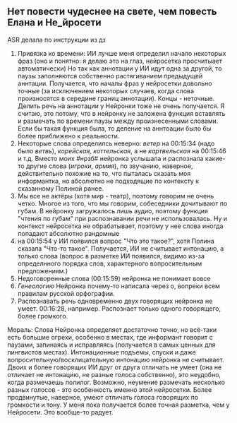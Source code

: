## Нет повести чудеснее на свете, чем повесть Елана и Не_йросети

ASR делала по инструкции из дз

1. Привязка ко времени:
ИИ лучше меня определил начало некоторых фраз (оно и понятно: я делаю это на глаз, нейросетка просчитыает автоматически)
Но так как аннотации у ИИ идут одна за другой, то паузы заполняются собственно растягиванием предыдущей аннтации. Получается, что началы фраз у нейросетки довольно точные (за исключением некоторых случаев, когда слова произносятся в середине границ аннотации). Концы - неточные. Делить речь на аннотации у Нейронки тоже не очень получается. Я считаю, это потому, что в нейронку не заложена функция вставлять и размечать по времени паузы между произнесенными словами. Если бы такая функция была, то деление на аннтоации было бы более приближено к реальности.
2. Некоторые слова определилсь неверно: *ветер* на 00:15:34 (надо было *ветвь*), *корейская, коттельская*, а не *картвельская* на 00:15:46 и т.д. Вместо моих #нрзб# нейронка услышала и распознала какие-то другие слова (*игроки, армия*), по звучанию, наверное, действительно похожие на то, что пыталась сказать моя информантка, но абсолютно не подходящие по контексту к сказанному Полиной ранее.
3. Мы все не актёры (хотя мир - театр), поэтому говорим не очень четко. Многое из того, что мы говорим, собеседники дочитывают по губам. В нейронку загружалось лишь аудио, поэтому функция "чтения по губам" при распознавании речи не использовалась. Ну и контекст нейросетка не обрабатывает, поэтому у нее слова иногда попадают абсолютно рандомные
4. на 00:15:54 у ИИ появился вопрос "Что это такое?", хотя Полина сказала "Что-то такое". Получается, ИИ не считывает интонацию, а только слова (вопрос в разметке ИИ появился, видимо из-за определнного порядка слов, характерного вопросительным предложениям.)
5. Недоговоренные слова (00:15:59) нейронка не понимает вовсе
6. *Генеологию* Нейронка почему-то написала через о, вопреки всем правилам русской орфографии. 
7. Распознавать речь одновременно двух говорящих нейронка не умеет. 00:16:28, например. Распознает только одного говорящего, более громкого.

Мораль:
Слова Нейронка определяет достаточно точно, но всё-таки есть большие огрехи, особенно в местах, где информант говорит с паузами, запинаясь и исправляясь (получается в самых ценных для лингвистов местах). Интонационные подъемы, спуски и даже вопросительную/восклицательную интонацию нейронка не считывает. Двоих и более говорящих ИИ друг от друга отличать не умеет (она не отличает не интонацию, не разные голоса собственно), это неудобно, когда размечаешь полилог. Возможно, неумение размечать несколько разных голосов - это особенность именно этой нейросетки. Более продвинутые, наверное, умеют отличать голоса говорящих по громкости и тону. У меня пока получается более точная разметка, чем у Нейросети. Это вообще-то радует. 
